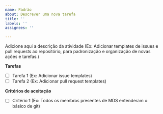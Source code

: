 ```yaml
---
name: Padrão
about: Descrever uma nova tarefa
title: ''
labels: ''
assignees: ''

---
```


Adicione aqui a descrição da atividade (Ex: Adicionar templates de issues e pull requests ao repositório, para padronização e organização de novas ações e tarefas.)

**Tarefas**
- [ ] Tarefa 1 (Ex: Adicionar issue templates)
- [ ] Tarefa 2 (Ex: Adicionar pull request templates)

**Critérios de aceitação**
- [ ] Critério 1 (Ex: Todos os membros presentes de MDS entenderam o básico de git)